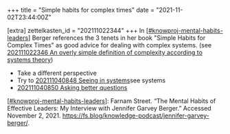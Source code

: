+++
title = "Simple habits for complex times"
date = "2021-11-02T23:44:00Z"

[extra]
zettelkasten_id = "202111022344"
+++
In [[#knowproj-mental-habits-leaders](/zettelkasten/tags/knowproj-mental-habits-leaders)] Berger references the 3 tenets in her book "Simple Habits for Complex Times" as good advice for dealing with complex systems. (see [202111022346 An overly simple definition of complexity according to systems theory](/zettelkasten/202111022346-an-overly-simple-definition-of-complexity-according-to-systems-theory))

- Take a different perspective
- Try to [202111040848 Seeing in systems](/zettelkasten/202111040848-seeing-in-systems)see systems
- [202111040850 Asking better questions](/zettelkasten/202111040850-asking-better-questions)


[[#knowproj-mental-habits-leaders](/zettelkasten/tags/knowproj-mental-habits-leaders)]: Farnam Street. “The Mental Habits of Effective Leaders: My Interview with Jennifer Garvey Berger.” Accessed November 2, 2021. https://fs.blog/knowledge-podcast/jennifer-garvey-berger/.
